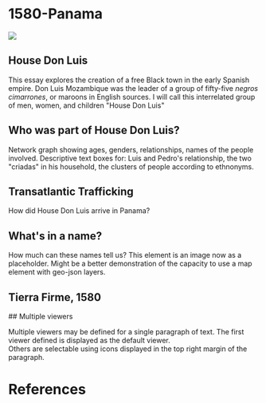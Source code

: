 # 1580-Panama
<a href="https://juncture-digital.org"><img src="https://juncture-digital.org/images/ve-button.png"></a>

<param ve-config 
       title="Panama, 1580"
       author="E.M. Kamm"
       banner="https://iiif.juncture-digital.org/banner/?url=https://upload.wikimedia.org/wikipedia/commons/4/47/Bartholomeus_Johannes_van_Hove%2C_Het_Mauritshuis_te_Den_Haag.jpg" 
       layout="vertical">




## House Don Luis

This essay explores the creation of a free Black town in the early Spanish empire. Don Luis Mozambique was the leader of a group of fifty-five <i>negros cimarrones</i>, or maroons in English sources. 
I will call this interrelated group of men, women, and children "House Don Luis"
<param ve-image 
       manifest="https://iiif.juncture-digital.org/manifest/6dd738aed85597cac540ad31dd5818e86ef7f2918c7b43a9eb3123d5538e6e4c">
       
## Who was part of House Don Luis?

Network graph showing ages, genders, relationships, names of the people involved. Descriptive text boxes for: Luis and Pedro's relationship, the two "criadas" in his household, the clusters of people according to ethnonyms.  

<param ve-d3plus-network
       url="">


## Transatlantic Trafficking

How did House Don Luis arrive in Panama?

<param ve-iframe
       label="Visualization of Slaving Vessels Over Time"
       description=""
       url="https://slavevoyages.org/voyage/database#timelapse">
       
## What's in a name?

How much can these names tell us? 
This element is an image now as a placeholder. Might be a better demonstration of the capacity to use a map element with geo-json layers. 

<param ve-image 
       label="Linguistic map of W Africa"
       description=""
       url="">
       
## Tierra Firme, 1580


<param ve-image 
       label="" 
       description="" 
       license="public domain" 
       url="https://upload.wikimedia.org/wikipedia/commons/thumb/b/b0/Satellite_image_of_Panama_in_March_2003.jpg/1280px-Satellite_image_of_Panama_in_March_2003.jpg">
## Multiple viewers

Multiple viewers may be defined for a single paragraph of text.  The first viewer defined is displayed as the default viewer.  
Others are selectable using icons displayed in the top right margin of the paragraph.
<param ve-image 
       manifest="https://iiif.juncture-digital.org/manifest/6dd738aed85597cac540ad31dd5818e86ef7f2918c7b43a9eb3123d5538e6e4c">
<param ve-map center="Q36600" zoom="11">

# References



